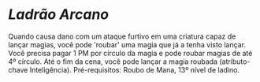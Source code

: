 # *Ladrão Arcano*

Quando causa dano com um ataque furtivo em uma criatura capaz de lançar magias, você pode 'roubar' uma magia que já a tenha visto lançar. Você precisa pagar 1 PM por círculo da magia e pode roubar magias de até 4º círculo. Até o fim da cena, você pode lançar a magia roubada (atributo-chave Inteligência). Pré-requisitos: Roubo de Mana, 13º nível de ladino.